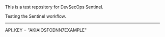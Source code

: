 This is a test repository for DevSecOps Sentinel.

Testing the Sentinel workflow.

-----

API_KEY = "AKIAIOSFODNN7EXAMPLE"
